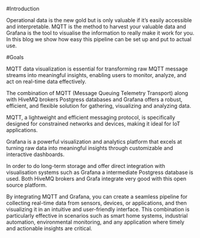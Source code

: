 #Introduction


Operational data is the new gold but is only valuable if it’s easily accessible and interpretable. MQTT is the method to harvest your valuable data and Grafana is the tool to visualise the information to really make it work for you. In this blog we show how easy this pipeline can be set up and put to actual use.

 
#Goals

MQTT data visualization is essential for transforming raw MQTT message streams into meaningful insights, enabling users to monitor, analyze, and act on real-time data effectively.

The combination of MQTT (Message Queuing Telemetry Transport) along with HiveMQ brokers Postgress databases and Grafana offers a robust, efficient, and flexible solution for gathering, visualizing and analyzing data. 

MQTT, a lightweight and efficient messaging protocol, is specifically designed for constrained networks and devices, making it ideal for IoT applications. 

Grafana is a powerful visualization and analytics platform that excels at turning raw data into meaningful insights through customizable and interactive dashboards.

In order to do long-term storage and offer direct integration with visualisation systems such as Grafana a intermediate Postgress database is used. Both HiveMQ brokers and Grafa integrate very good with this open source platform.

By integrating MQTT and Grafana, you can create a seamless pipeline for collecting real-time data from sensors, devices, or applications, and then visualizing it in an intuitive and user-friendly interface. This combination is particularly effective in scenarios such as smart home systems, industrial automation, environmental monitoring, and any application where timely and actionable insights are critical.
